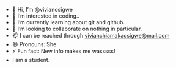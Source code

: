 - 👋 Hi, I’m @vivianosigwe
- 👀 I’m interested in coding..
- 🌱 I’m currently learning about git and github.
- 💞️ I’m looking to collaborate on nothing in particular.
- 📫 I can be reached through vivianchiamakaosigwe@mail.com
- 😄 Pronouns: She
- ⚡ Fun fact: New info makes me wasssss!
- I am a student.
<!---
vivianosigwe/vivianosigwe is a ✨ special ✨ repository because its `README.md` (this file) appears on your GitHub profile.
You can click the Preview link to take a look at your changes.
--->
